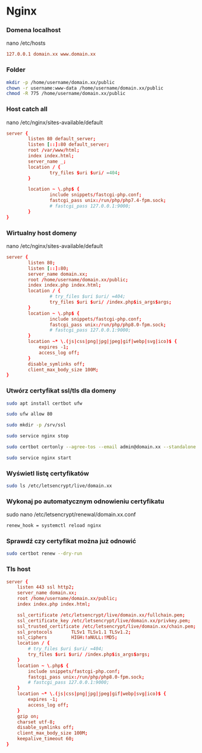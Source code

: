 # Nginx

### Domena localhost
nano /etc/hosts
```conf
127.0.0.1 domain.xx www.domain.xx
```

### Folder
```sh
mkdir -p /home/username/domain.xx/public
chown -r username:www-data /home/username/domain.xx/public
chmod -R 775 /home/username/domain.xx/public
```

### Host catch all
nano /etc/nginx/sites-available/default
```conf
server {
        listen 80 default_server;
        listen [::]:80 default_server;
        root /var/www/html;
        index index.html;
        server_name _;
        location / {
                try_files $uri $uri/ =404;
        }

        location ~ \.php$ {
                include snippets/fastcgi-php.conf;
                fastcgi_pass unix:/run/php/php7.4-fpm.sock;
                # fastcgi_pass 127.0.0.1:9000;
        }
}
```

### Wirtualny host domeny
nano /etc/nginx/sites-available/default
```conf
server {
        listen 80;
        listen [::]:80;
        server_name domain.xx;
        root /home/username/domain.xx/public;
        index index.php index.html;
        location / {
                # try_files $uri $uri/ =404;
                try_files $uri $uri/ /index.php$is_args$args;
        }
        location ~ \.php$ {
                include snippets/fastcgi-php.conf;
                fastcgi_pass unix:/run/php/php8.0-fpm.sock;
                # fastcgi_pass 127.0.0.1:9000;
        }
        location ~* \.(js|css|png|jpg|jpeg|gif|webp|svg|ico)$ {
            expires -1;
            access_log off;
        }
        disable_symlinks off;
        client_max_body_size 100M;
}
```

### Utwórz certyfikat ssl/tls dla domeny
```sh
sudo apt install certbot ufw

sudo ufw allow 80

sudo mkdir -p /srv/ssl

sudo service nginx stop

sudo certbot certonly --agree-tos --email admin@domain.xx --standalone --preferred-challenges http --webroot -w /srv/ssl/ -d domain.xx -d www.domain.xx

sudo service nginx start
```

### Wyświetl listę certyfikatów
```sh
sudo ls /etc/letsencrypt/live/domain.xx
```

### Wykonaj po automatycznym odnowieniu certyfikatu
sudo nano /etc/letsencrypt/renewal/domain.xx.conf
```sh
renew_hook = systemctl reload nginx
```

### Sprawdź czy certyfikat można już odnowić
```sh
sudo certbot renew --dry-run
```

### Tls host
```conf
server {	
	listen 443 ssl http2;	
	server_name domain.xx;
	root /home/username/domain.xx/public;	
	index index.php index.html;

	ssl_certificate /etc/letsencrypt/live/domain.xx/fullchain.pem;
	ssl_certificate_key /etc/letsencrypt/live/domain.xx/privkey.pem;
	ssl_trusted_certificate /etc/letsencrypt/live/domain.xx/chain.pem;	
	ssl_protocols       TLSv1 TLSv1.1 TLSv1.2;
	ssl_ciphers         HIGH:!aNULL:!MD5;	
	location / {
		# try_files $uri $uri/ =404;
		try_files $uri $uri/ /index.php$is_args$args;
	}
	location ~ \.php$ {
		include snippets/fastcgi-php.conf;
		fastcgi_pass unix:/run/php/php8.0-fpm.sock;
		# fastcgi_pass 127.0.0.1:9000;
	}
	location ~* \.(js|css|png|jpg|jpeg|gif|webp|svg|ico)$ {
		expires -1;
		access_log off;
	}		
	gzip on;
	charset utf-8;
	disable_symlinks off;
	client_max_body_size 100M;
	keepalive_timeout 60;
}
```

